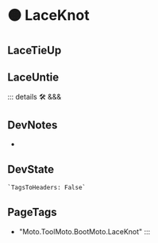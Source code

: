 
# 🟠 <moto>LaceKnot</moto>

## LaceTieUp

## LaceUntie

::: details 🛠 <dev>&&&</dev>

## DevNotes

-

## DevState

```py
`TagsToHeaders: False`
```

<h2>PageTags</h2>

- "Moto.ToolMoto.BootMoto.LaceKnot"
:::

